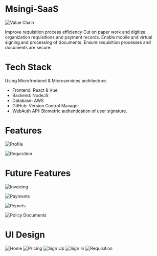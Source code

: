 # Msingi-SaaS

![Value Chain](./images/nonprofit-value-chain.png)

Improve requisition process efficiency
Cut on paper work and digitize organization requisitions and payment records.
Enable mobile and virtual signing and processing of documents.
Ensure requisition processes and documents are secure.

#  Tech Stack
Using Microfrontend & Microservices architecture. 
 - Frontend: React & Vue
 - Backend: NodeJS
 - Database:  AWS
 - GitHub: Version Control Manager
 - WebAuth API: Biometric authentication of user signature.

 # Features
 
![Profile](./images/profile.png)

![Requisition](./images/requisition.png)

# Future Features

![Invoicing](./images/invoicing.png)

![Payments](./images/payments.png)

![Reports](./images/reports.png)

![Policy Documents](./images/policy-docs.png)



# UI Design
![Home](./images/Home-Page.png)
![Pricing](./images/Pricing-Page.png)
![Sign Up](./images/SignUp-Page.png)
![Sign In](./images/SignIn-Page.png)
![Requisition](./images/Requisition-Page.png)
